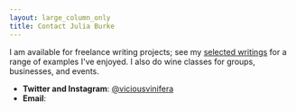 ```yaml
---
layout: large_column_only
title: Contact Julia Burke
---
```


I am available for freelance writing projects; see my [selected writings](/writing.html)
for a range of examples I've enjoyed. I also do wine classes for groups, businesses, and events.

* **Twitter and Instagram**: [@viciousvinifera](https://twitter.com/viciousvinifera) 
* **Email**: <script type='text/javascript' src='/javascripts/email.js'></script>
